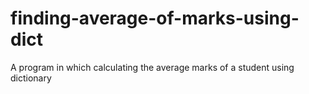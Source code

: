 # finding-average-of-marks-using-dict
A program in which calculating the average marks of a student using dictionary
